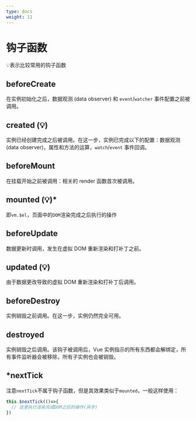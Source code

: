 ```yaml
---
type: docs
weight: 11
---
```


# 钩子函数

💡表示比较常用的钩子函数

## beforeCreate

在实例初始化之后，数据观测 (data observer) 和 `event`/`watcher` 事件配置之前被调用。

## created (💡)
实例已经创建完成之后被调用。在这一步，实例已完成以下的配置：数据观测(data observer)，属性和方法的运算，`watch`/`event` 事件回调。

## beforeMount
在挂载开始之前被调用：相关的 render 函数首次被调用。

## mounted (💡)*
即`vm.$el`，页面中的`DOM`渲染完成之后执行的操作

## beforeUpdate
数据更新时调用，发生在虚拟 DOM 重新渲染和打补丁之前。

## updated (💡)
由于数据更改导致的虚拟 DOM 重新渲染和打补丁后调用。

## beforeDestroy
实例销毁之前调用。在这一步，实例仍然完全可用。

## destroyed
实例销毁之后调用。该钩子被调用后，Vue 实例指示的所有东西都会解绑定，所有事件监听器会被移除，所有子实例也会被销毁。

## *nextTick
注意`nextTick`不属于钩子函数，但是其效果类似于`mounted`，一般这样使用：

```js
this.$nextTick(()=>{
  // 这里执行渲染完成DOM之后的操作(异步)
})
```